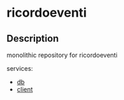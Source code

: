 # ricordoeventi

## Description

monolithic repository for ricordoeventi

services:

- [db](./db/Readme.md)
- [client](./client/Readme.md)
